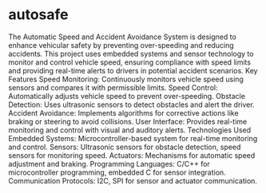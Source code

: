 # autosafe
The Automatic Speed and Accident Avoidance System is designed to enhance vehicular safety by preventing over-speeding and reducing accidents. This project uses embedded systems and sensor technology to monitor and control vehicle speed, ensuring compliance with speed limits and providing real-time alerts to drivers in potential accident scenarios.
Key Features
Speed Monitoring: Continuously monitors vehicle speed using sensors and compares it with permissible limits.
Speed Control: Automatically adjusts vehicle speed to prevent over-speeding.
Obstacle Detection: Uses ultrasonic sensors to detect obstacles and alert the driver.
Accident Avoidance: Implements algorithms for corrective actions like braking or steering to avoid collisions.
User Interface: Provides real-time monitoring and control with visual and auditory alerts.
Technologies Used
Embedded Systems: Microcontroller-based system for real-time monitoring and control.
Sensors: Ultrasonic sensors for obstacle detection, speed sensors for monitoring speed.
Actuators: Mechanisms for automatic speed adjustment and braking.
Programming Languages: C/C++ for microcontroller programming, embedded C for sensor integration.
Communication Protocols: I2C, SPI for sensor and actuator communication.
